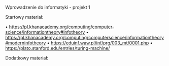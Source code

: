 Wprowadzenie do informatyki - projekt 1

Startowy materiał:

• https://pl.khanacademy.org/computing/computer-science/informationtheory#infotheory
• https://pl.khanacademy.org/computing/computerscience/informationtheory#moderninfotheory
• https://eduinf.waw.pl/inf/prg/003_mt/0001.php
• https://plato.stanford.edu/entries/turing-machine/

Dodatkowy materiał:
